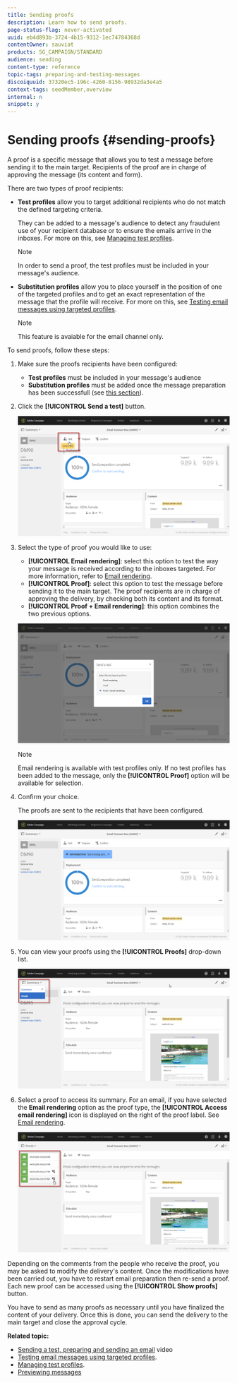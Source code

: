 ```yaml
---
title: Sending proofs
description: Learn how to send proofs.
page-status-flag: never-activated
uuid: eb4d893b-3724-4b15-9312-1ec74784368d
contentOwner: sauviat
products: SG_CAMPAIGN/STANDARD
audience: sending
content-type: reference
topic-tags: preparing-and-testing-messages
discoiquuid: 37320ec5-196c-4260-8156-98932da3e4a5
context-tags: seedMember,overview
internal: n
snippet: y
---
```


# Sending proofs {#sending-proofs}

A proof is a specific message that allows you to test a message before sending it to the main target. Recipients of the proof are in charge of approving the message (its content and form).

There are two types of proof recipients:

* **Test profiles** allow you to target additional recipients who do not match the defined targeting criteria.

   They can be added to a message's audience to detect any fraudulent use of your recipient database or to ensure the emails arrive in the inboxes. For more on this, see [Managing test profiles](../../audiences/using/managing-test-profiles.md).

   >[!NOTE]
   >
   >In order to send a proof, the test profiles must be included in your message's audience.

* **Substitution profiles** allow you to place yourself in the position of one of the targeted profiles and to get an exact representation of the message that the profile will receive. For more on this, see [Testing email messages using targeted profiles](../../sending/using/testing-messages-using-target.md).

   >[!NOTE]
   >
   >This feature is avaiable for the email channel only.

To send proofs, follow these steps:

1. Make sure the proofs recipients have been configured:
   * **Test profiles** must be included in your message's audience
   * **Substitution profiles** must be added once the message preparation has been successfull (see [this section](../../sending/using/testing-messages-using-target.md)).

1. Click the **[!UICONTROL Send a test]** button.

   ![](assets/bat_select.png)

1. Select the type of proof you would like to use:

    * **[!UICONTROL Email rendering]**: select this option to test the way your message is received according to the inboxes targeted. For more information, refer to [Email rendering](../../sending/using/email-rendering.md).
    * **[!UICONTROL Proof]**: select this option to test the message before sending it to the main target. The proof recipients are in charge of approving the delivery, by checking both its content and its format.
    * **[!UICONTROL Proof + Email rendering]**: this option combines the two previous options.

   ![](assets/bat_select1.png)

   >[!NOTE]
   >
   >Email rendering is available with test profiles only. If no test profiles has been added to the message, only the **[!UICONTROL Proof]** option will be available for selection.

1. Confirm your choice.

   The proofs are sent to the recipients that have been configured.

   ![](assets/bat_select2.png)

1. You can view your proofs using the **[!UICONTROL Proofs]** drop-down list.

   ![](assets/bat_view.png)

1. Select a proof to access its summary. For an email, if you have selected the **Email rendering** option as the proof type, the **[!UICONTROL Access email rendering]** icon is displayed on the right of the proof label. See [Email rendering](../../sending/using/email-rendering.md).

   ![](assets/bat_view2.png)

Depending on the comments from the people who receive the proof, you may be asked to modify the delivery's content. Once the modifications have been carried out, you have to restart email preparation then re-send a proof. Each new proof can be accessed using the **[!UICONTROL Show proofs]** button.

You have to send as many proofs as necessary until you have finalized the content of your delivery. Once this is done, you can send the delivery to the main target and close the approval cycle.

**Related topic:**

* [Sending a test, preparing and sending an email](https://docs.adobe.com/content/help/en/campaign-learn/campaign-standard-tutorials/getting-started/sending-test-preparing-sending-email.html) video
* [Testing email messages using targeted profiles](../../sending/using/testing-messages-using-target.md).
* [Managing test profiles](../../audiences/using/managing-test-profiles.md).
* [Previewing messages](../../sending/using/previewing-messages.md)
